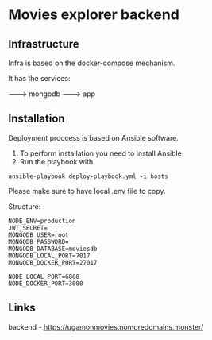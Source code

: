 # Movies explorer backend

## Infrastructure

Infra is based on the docker-compose mechanism.

It has the services:

---> mongodb
---> app


## Installation 

Deployment proccess is based on Ansible software.
1. To perform installation you need to install Ansible
2. Run the playbook with 
```
ansible-playbook deploy-playbook.yml -i hosts 
```
Please make sure to have local .env file to copy.

Structure:
```
NODE_ENV=production
JWT_SECRET=
MONGODB_USER=root
MONGODB_PASSWORD=
MONGODB_DATABASE=moviesdb
MONGODB_LOCAL_PORT=7017
MONGODB_DOCKER_PORT=27017

NODE_LOCAL_PORT=6868
NODE_DOCKER_PORT=3000
```

## Links

backend - https://ugamonmovies.nomoredomains.monster/

